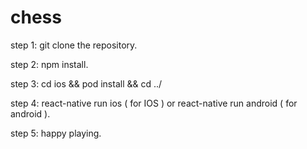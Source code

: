 # chess

step 1: git clone the repository.

step 2: npm install.

step 3: cd ios && pod install && cd ../

step 4: react-native run ios ( for IOS ) or react-native run android ( for android ).

step 5: happy playing.
